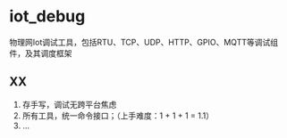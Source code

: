 # iot_debug
物理网Iot调试工具，包括RTU、TCP、UDP、HTTP、GPIO、MQTT等调试组件，及其调度框架


## XX
1. 存手写，调试无跨平台焦虑
2. 所有工具，统一命令接口；（上手难度：1 + 1 + 1 = 1.1）
3. ...
